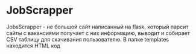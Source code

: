 # JobScrapper

JobsScrapper - не большой сайт написанный на flask, 
который парсит сайты с вакансиями получает с них информацию,
выводит и собирает CSV таблицу для скачивания пользователю.
В папке templates находится HTML код

